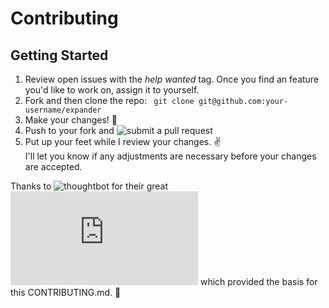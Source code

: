 # Contributing

## Getting Started
1. Review open issues with the _help wanted_ tag. Once you find an feature you'd like to work on, assign it to yourself.
2. Fork and then clone the repo:
``` git clone git@github.com:your-username/expander```
3. Make your changes! :tada:
4. Push to your fork and ![submit a pull request](https://github.com/computer-club/expander/compare "submit a pull request")
5. Put up your feet while I review your changes.  :v:  
I'll let you know if any adjustments are necessary before your changes are accepted.

Thanks to ![thoughtbot](https://github.com/thoughtbot) for their great ![CONTRIBUTING.md](https://github.com/thoughtbot/factory_girl_rails/blob/master/CONTRIBUTING.md) which provided the basis for this CONTRIBUTING.md. :pray:
